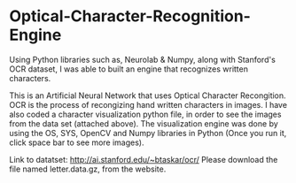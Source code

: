 # Optical-Character-Recognition-Engine
Using Python libraries such as, Neurolab & Numpy, along with Stanford's OCR dataset, I was able to built an engine that recognizes written characters. 

This is an Artificial Neural Network that uses Optical Character Recongition. OCR is the process
of recongizing hand written characters in images. I have also coded a character visualization python file, 
in order to see the images from the data set (attached above). 
The visualization engine was done by using the OS, SYS, OpenCV and Numpy libraries in Python (Once you run it, click space bar to see more images). 












Link to datatset: http://ai.stanford.edu/~btaskar/ocr/
Please download the file named letter.data.gz, from the website. 
